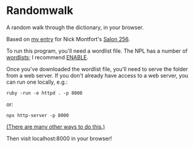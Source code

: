 # Randomwalk
A random walk through the dictionary, in your browser.

Based on [my entry](https://github.com/dougo/salon256) for Nick Montfort's
[Salon 256](https://nickm.com/post/2017/04/salon-256-on-may-1/).

To run this program, you'll need a wordlist file. The NPL has a number of
[wordlists](http://wiki.puzzlers.org/dokuwiki/doku.php?id=solving:wordlists:about:start);
I recommend [ENABLE](http://wiki.puzzlers.org/pub/wordlists/enable1.txt).

Once you've downloaded the wordlist file, you'll need to serve the folder from a web server. If you don't already
have access to a web server, you can run one locally, e.g.:

```
ruby -run -e httpd . -p 8000
```
or:
```
npx http-server -p 8000
```

[(There are many other ways to do this.)](https://gist.github.com/willurd/5720255)

Then visit localhost:8000 in your browser!
